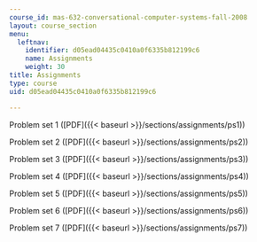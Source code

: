 ```yaml
---
course_id: mas-632-conversational-computer-systems-fall-2008
layout: course_section
menu:
  leftnav:
    identifier: d05ead04435c0410a0f6335b812199c6
    name: Assignments
    weight: 30
title: Assignments
type: course
uid: d05ead04435c0410a0f6335b812199c6

---
```


Problem set 1 ([PDF]({{< baseurl >}}/sections/assignments/ps1))

Problem set 2 ([PDF]({{< baseurl >}}/sections/assignments/ps2))

Problem set 3 ([PDF]({{< baseurl >}}/sections/assignments/ps3))

Problem set 4 ([PDF]({{< baseurl >}}/sections/assignments/ps4))

Problem set 5 ([PDF]({{< baseurl >}}/sections/assignments/ps5))

Problem set 6 ([PDF]({{< baseurl >}}/sections/assignments/ps6))

Problem set 7 ([PDF]({{< baseurl >}}/sections/assignments/ps7))